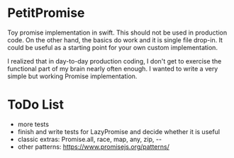 # PetitPromise

Toy promise implementation in swift. This should not be used in production code. On the other hand, the basics do work and it is single file drop-in. It could be useful as a starting point for your own custom implementation.

I realized that in day-to-day production coding, I don't get to exercise the functional part of my brain nearly often enough. I wanted to write a very simple but working Promise implementation.


# ToDo List

- more tests
- finish and write tests for LazyPromise and decide whether it is useful
- classic extras: Promise.all, race, map, any, zip, -- 
- other patterns: https://www.promisejs.org/patterns/
